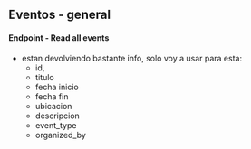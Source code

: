 ## Eventos - general
#### Endpoint - Read all events
- estan devolviendo bastante info, solo voy a usar para esta: 
    - id, 
    - titulo
    - fecha inicio
    - fecha fin
    - ubicacion
    - descripcion
    - event_type
    - organized_by

